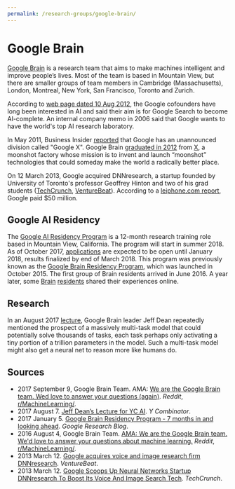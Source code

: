 ```yaml
---
permalink: /research-groups/google-brain/
---
```


# Google Brain

[Google Brain](https://research.google.com/teams/brain/) is a research team that aims to make machines intelligent and improve people’s lives. Most of the team is based in Mountain View, but there are smaller groups of team members in Cambridge (Massachusetts), London, Montreal, New York, San Francisco, Toronto and Zurich.

According to [web page dated 10 Aug 2012](http://www.artificialbrains.com/google), the Google cofounders have long been interested in AI and said their aim is for Google Search to become AI-complete. An internal company memo in 2006 said that Google wants to have the world's top AI research laboratory.

In May 2011, Business Insider [reported](http://www.businessinsider.com/the-state-of-google-2011-5) that Google has an unannounced division called "Google X". Google Brain [graduated in 2012](https://x.company/graduated/) from [X](https://x.company/), a moonshot factory whose mission is to invent and launch “moonshot” technologies that could someday make the world a radically better place.

On 12 March 2013, Google acquired DNNresearch, a startup founded by University of Toronto's professor Geoffrey Hinton and two of his grad students ([TechCrunch](https://techcrunch.com/2013/03/12/google-scoops-up-neural-networks-startup-dnnresearch-to-boost-its-voice-and-image-search-tech/), [VentureBeat](http://venturebeat.com/2013/03/12/google-dnnresearch/)). According to a [leiphone.com report](https://www.leiphone.com/news/201704/A9RuQzPwYKKLkIJT.html), Google paid $50 million.

## Google AI Residency

The [Google AI Residency Program](https://research.google.com/teams/brain/residency/) is a 12-month research training role based in Mountain View, California. The program will start in summer 2018. As of October 2017, [applications](https://g.co/airesidency/apply) are expected to be open until January 2018, results finalized by end of March 2018. This program was previously known as the [Google Brain Residency Program](https://research.google.com/teams/brain/residency/), which was launched in October 2015. The first group of Brain residents arrived in June 2016. A year later, some [Brain](http://tinyclouds.org/residency/) [residents](http://colinraffel.com/blog/my-year-at-brain.html) shared their experiences online.

## Research

In an August 2017 [lecture](https://blog.ycombinator.com/jeff-deans-lecture-for-yc-ai/), Google Brain leader Jeff Dean repeatedly mentioned the prospect of a massively multi-task model that could potentially solve thousands of tasks, each task perhaps only activating a tiny portion of a trillion parameters in the model. Such a multi-task model might also get a neural net to reason more like humans do.

## Sources

* 2017 September 9, Google Brain Team. AMA: [We are the Google Brain team. Wed love to answer your questions (again)](https://www.reddit.com/r/MachineLearning/comments/6z51xb/we_are_the_google_brain_team_wed_love_to_answer/). *Reddit*, [r/MachineLearning/](https://www.reddit.com/r/MachineLearning/).
* 2017 August 7. [Jeff Dean’s Lecture for YC AI](https://blog.ycombinator.com/jeff-deans-lecture-for-yc-ai/). *Y Combinator*.
* 2017 January 5. [Google Brain Residency Program - 7 months in and looking ahead](https://research.googleblog.com/2017/01/google-brain-residency-program-7-months_5.html). *Google Research Blog*.
* 2016 August 4, Google Brain Team. [AMA: We are the Google Brain team. We'd love to answer your questions about machine learning.](https://www.reddit.com/r/MachineLearning/comments/4w6tsv/ama_we_are_the_google_brain_team_wed_love_to/) *Reddit*, [r/MachineLearning/](https://www.reddit.com/r/MachineLearning/).
* 2013 March 12. [Google acquires voice and image research firm DNNresearch](https://venturebeat.com/2013/03/12/google-dnnresearch/). *VentureBeat*.
* 2013 March 12. [Google Scoops Up Neural Networks Startup DNNresearch To Boost Its Voice And Image Search Tech](https://techcrunch.com/2013/03/12/google-scoops-up-neural-networks-startup-dnnresearch-to-boost-its-voice-and-image-search-tech/). *TechCrunch*.

